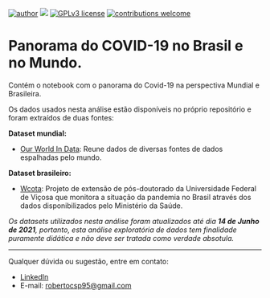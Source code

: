 [![author](https://img.shields.io/badge/author-robertopaixão-red.svg)](https://www.linkedin.com/in/roberto-paixao95/) [![](https://img.shields.io/badge/python-3.9+-blue.svg)](https://www.python.org/downloads/release/python-392/) [![GPLv3 license](https://img.shields.io/badge/License-GPLv3-blue.svg)](http://perso.crans.org/besson/LICENSE.html) [![contributions welcome](https://img.shields.io/badge/contributions-welcome-brightgreen.svg?style=flat)](https://github.com/carlosfab/data_science/issues)

# Panorama do COVID-19 no Brasil e no Mundo.

Contém o notebook com o panorama do Covid-19 na perspectiva Mundial e Brasileira.

Os dados usados nesta análise estão disponíveis no próprio repositório e foram extraídos de duas fontes:

**Dataset mundial:**
* [Our World In Data](https://ourworldindata.org/coronavirus): Reune dados de diversas fontes de dados espalhadas pelo mundo.

**Dataset brasileiro:**
* [Wcota](https://github.com/wcota/covid19br): Projeto de extensão de pós-doutorado da Universidade Federal de Viçosa que monitora a situação da pandemia no Brasil através dos dados disponibilizados pelo Ministério da Saúde.


_Os datasets utilizados nesta análise foram atualizados até dia **14 de Junho de 2021**, portanto, esta análise exploratória de dados tem finalidade puramente didática e não deve ser tratada como verdade absotula._

___

Qualquer dúvida ou sugestão, entre em contato:
* [LinkedIn](https://www.linkedin.com/in/roberto-paixao95/)
* E-mail: robertocsp95@gmail.com

